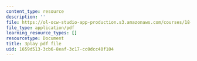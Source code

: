 ```yaml
---
content_type: resource
description: ''
file: https://ol-ocw-studio-app-production.s3.amazonaws.com/courses/18-02-multivariable-calculus-fall-2007/1659d5133cb68eaf3c17cc0dcc40f104_ZwpwmGP5ITM.pdf
file_type: application/pdf
learning_resource_types: []
resourcetype: Document
title: 3play pdf file
uid: 1659d513-3cb6-8eaf-3c17-cc0dcc40f104
---
```

